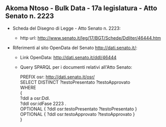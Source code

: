 ## Akoma Ntoso - Bulk Data - 17a legislatura - Atto Senato n. 2223 ##

* Scheda del Disegno di Legge - Atto Senato n. 2223:
	* http url: http://www.senato.it/leg/17/BGT/Schede/Ddliter/46444.htm

* Riferimenti al sito OpenData del Senato http://dati.senato.it/:
	* Link OpenData: http://dati.senato.it/ddl/46444
	* Query SPARQL per i documenti relativi all'Atto Senato:

        PREFIX osr: <http://dati.senato.it/osr/>  
		SELECT DISTINCT ?testoPresentato ?testoApprovato  
		WHERE  
		{  
		    ?ddl a osr:Ddl.  
		    ?ddl osr:idFase 2223 .  
		    OPTIONAL { ?ddl osr:testoPresentato ?testoPresentato }  
		    OPTIONAL { ?ddl osr:testoApprovato ?testoApprovato }  
		}
		